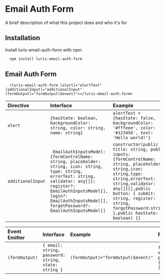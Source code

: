 
# Email Auth Form

A brief description of what this project does and who it's for


## Installation

Install luris-email-auth-form with npm

```bash
  npm install luris-email-auth-form
```


## Email Auth Form


```http
  <luris-email-auth-form [alert]="alertText" [additionalInput]="additionalInput"  (formOutput)="formOutput($event)"></luris-email-auth-form>
  ```

| Directive | Interface     | Example                |
| :-------- | :------- | :------------------------- |
| `alert` | `{hasState: boolean, backgroundColor: string, color: string, name: string}` | `alertText = {hasState: false, backgroundColor: '#fffeee', color: '#123456', text: 'Hello world!'}` |
| `additionalInput`      | ` EmailAuthInputsModel: {formControlName: string, placeholder: string, icon: string, type: string, errorText: string, validator: any[]}; register?: EmailAuthInputsModel[], login?: EmailAuthInputsModel[], forgetPassword?: EmailAuthInputsModel[]` | `constructor(public title: string, public inputs:{formControlName: string, placeholder: string,icon: string,type: string,errorText: string,validator: any[]}[],public button: { submit: string, register: string, forgotPassword:string },public hasState: boolean) {}`| `new EmailAuthFormPropertiesValueClass('',[{formControlName: 'email',placeholder: 'email',icon:'featherMail',type: 'text',errorText: 'Please fill valid email',validator: [Validators.email, Validators.required]}],{submit: '', register: '', forgotPassword: ''}true,)`


| Event Emitter | Interface     |  Example | Function
| :-------- | :------- |  :--------| :---------|
|`(formOutput)`| `{ email: string, password: string, state: string }` | `(formOutput)="formOutput($event)"` | `formOutput($event: { email: string; password: string }) {console.log($event) }` |

